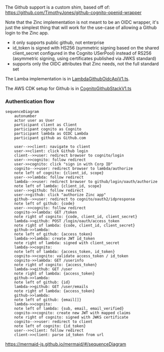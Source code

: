 The Github support is a custom shim, based off of: 
https://github.com/TimothyJones/github-cognito-openid-wrapper

Note that the Zinc implementation is not meant to be an OIDC wrapper, it's 
just the simplest thing that will work for the use-case of allowing a Github 
login to the Zinc app.
* it only supports public github, not enterprise
* id_token is signed with HS256 (symmetric signing based on the shared 
  client_secret configured in the Cognito USerPool) 
  instead of RS256 (asymmetric signing, using certificates published via JWKS 
  standard)
* supports only the OIDC attributes that Zinc needs, not the full standard set

The Lamba implementation is in 
[LambdaGithubOidcApiV1.ts](/aws-infra/lambda/src/LambdaGithubOidcApiV1.ts).

The AWS CDK setup for Github is in 
[CognitoGithubStackV1.ts](/aws-infra/src/Stack/CognitoGithubStackV1.ts)


### Authentication flow 

```mermaid
sequenceDiagram
    autonumber
    actor user as User
    participant client as Client
    participant cognito as Cognito
    participant lambda as OIDC Lambda
    participant github as Github.com
    
    user-->>client: navigate to client
    user->>client: click Github login
    client-->>user: redirect browser to cognito/login
    user-->>cognito: follow redirect
    user->>cognito: click "sign in with Corp ID"
    cognito-->>user: redirect browser to lambda/authorize
    note left of cognito: {client_id, scope}
    user-->>lambda: follow redirect
    lambda-->>user: redirect browser to github/login/oauth/authorize
    note left of lambda: {client_id, scope}
    user-->>github: follow redirect
    user->>github: click "authorize Zinc app"
    github-->>user: redirect to cognito/oauth2/idpresponse
    note left of github: {code}
    user-->>cognito: follow redirect
    cognito->>lambda: GET /token
    note right of cognito: {code, client_id, client_secret}
    lambda->>github: POST /login/oauth/access_token 
    note right of lambda: {code, client_id, client_secret}
    github->>lambda: 
    note left of github: {access_token}
    lambda->>lambda: create JWT id_token
    note right of lambda: signed with client_secret
    lambda->>cognito: 
    note left of lambda: {access_token, id_token}    
    cognito->>cognito: validate access_token / id_token
    cognito->>lambda: GET /userinfo
    note right of cognito: {access_token}
    lambda->>github: GET /user
    note right of lambda: {access_token}
    github->>lambda: 
    note left of github: {id}
    lambda->>github: GET /user/emails
    note right of lambda: {access_token}
    github->>lambda: 
    note left of github: {email[]}
    lambda->>cognito: 
    note left of lambda: {sub, email, email_verified}
    cognito->>cognito: create new JWT with mapped claims
    note right of cognito: signed with JWKS certificate
    cognito-->>user: redirect to client
    note left of cognito: {id_token}
    user-->>client: follow redirect
    client->>client: parse id_token from url

```

https://mermaid-js.github.io/mermaid/#/sequenceDiagram
